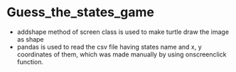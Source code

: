 # Guess_the_states_game
* addshape method of screen class is used to make turtle draw the image as shape
* pandas is used to read the csv file having states name and x, y coordinates of them, which was made manually by using onscreenclick function.
